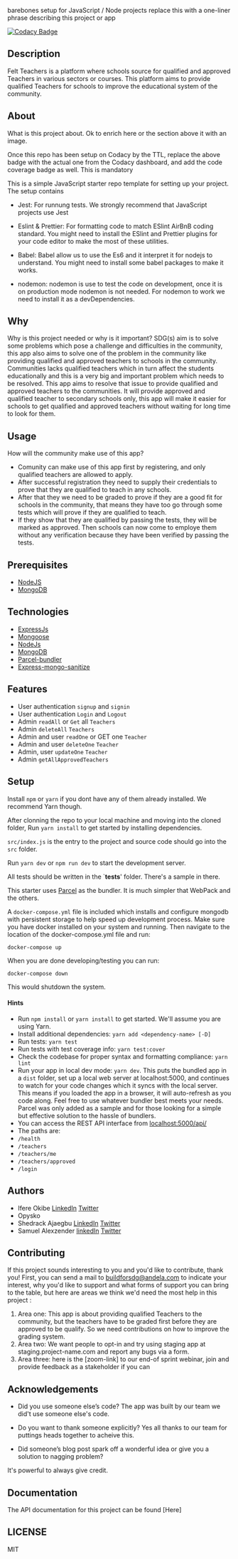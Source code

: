 barebones setup for JavaScript / Node projects replace this with a one-liner phrase describing this project or app

[![Codacy Badge](https://img.shields.io/badge/Code%20Quality-D-red)](https://img.shields.io/badge/Code%20Quality-D-red)


## Description
Felt Teachers is a platform where schools source for qualified and approved Teachers in various sectors or courses. This platform aims to provide qualified Teachers for schools to improve the educational system of the community.

## About
What is this project about. Ok to enrich here or the section above it with an image.

Once this repo has been setup on Codacy by the TTL, replace the above badge with the actual one from the Codacy dashboard, and add the code coverage badge as well. This is mandatory

This is a simple JavaScript starter repo template for setting up your project. The setup contains

- Jest: For runnung tests. We strongly recommend that JavaScript projects use Jest

- Eslint & Prettier: For formatting code to match ESlint AirBnB coding standard. You might need to install the ESlint and Prettier plugins for your code editor to make the most of these utilities.
- Babel: Babel allow us to use the Es6 and it interpret it for  nodejs to understand. You might need to install some babel packages to make it works.
- nodemon: nodemon is use to test the code on development, once it is on production mode nodemon is  not needed. For nodemon to work we need to install it as a devDependencies.

## Why
Why is this project needed or why is it important?
SDG(s) aim is to solve some problems which pose a challenge and difficulties in the community, this app also aims to solve one of the problem in the community like providing qualified and approved teachers to schools in the community. Communities lacks qualified teachers which in turn affect the students educationally and this  is a very big and important problem which needs to be resolved. This app aims to resolve that issue to provide qualified and approved teachers to the communities. It will provide approved and qualified teacher to secondary schools only, this app will make it easier for schools to get qualified and approved teachers without waiting for long time to look for them. 

## Usage
How will the community make use of this app?
- Comunity can make use of this app first  by registering, and only qualified teachers are allowed to apply.
- After successful registration they need to supply their credentials to prove that they are qualified to teach in any schools.
- After that they we need to be graded to prove if they are a good fit for schools in the community, that means they have too go through some tests which will prove if they are qualified to teach.
- If they show that they are qualified by passing the tests, they will be marked as approved. Then schools can now come to employe them without any verification because they have been verified by passing the tests.


## Prerequisites
- [NodeJS](https://devdocs.io/node/)
- [MongoDB](https://docs.mongodb.com/)

## Technologies
- [ExpressJs](https://expressjs.com/)
- [Mongoose](https://mongoosejs.com/docs/api.html)
- [NodeJs](https://devdocs.io/node/)
- [MongoDB](https://docs.mongodb.com/)
- [Parcel-bundler](https://parceljs.org/getting_started.html)
- [Express-mongo-sanitize](https://www.npmjs.com/package/express-mongo-sanitize)

## Features
- User authentication `signup` and `signin`
- User authentication `Login` and `Logout`
- Admin `readAll` or `Get` all `Teachers`
- Admin `deleteAll` `Teachers`
- Admin and user `readOne` or GET one `Teacher`
- Admin and user `deleteOne` `Teacher`
- Admin, user `updateOne` `Teacher`
- Admin `getAllApprovedTeachers`


## Setup

Install `npm` or `yarn` if you dont have any of them already installed. We recommend Yarn though.

After clonning the repo to your local machine and moving into the cloned folder, Run `yarn install` to get started by installing dependencies. 

`src/index.js` is the entry to the project and source code should go into the `src` folder.

Run `yarn dev` or `npm run dev` to start the development server.

All tests should be written in the `__tests__' folder. There's a sample in there.

This starter uses [Parcel](https://parceljs.org/getting_started.html) as the bundler. It is much simpler that WebPack and the others.

A `docker-compose.yml` file is included which installs and configure mongodb with persistent storage to help speed up development process. Make sure you have docker installed on your system and running. Then navigate to the location of the docker-compose.yml file and run:

`docker-compose up`

When you are done developing/testing you can run:

`docker-compose down`

This would shutdown the system.

#### Hints

- Run `npm install` or `yarn install` to get started. We'll assume you are using Yarn.
- Install additional dependencies: `yarn add <dependency-name> [-D]`
- Run tests: `yarn test`
- Run tests with test coverage info: `yarn test:cover`
- Check the codebase for proper syntax and formatting compliance: `yarn lint`
- Run your app in local dev mode: `yarn dev`. This puts the bundled app in a `dist` folder, set up a local web server at localhost:5000, and continues to watch for your code changes which it syncs with the local server. This means if you loaded the app in a browser, it will auto-refresh as you code along. Feel free to use whatever bundler best meets your needs. Parcel was only added as a sample and for those looking for a simple but effective solution to the hassle of bundlers. 
- You can access the REST API interface from [localhost:5000/api/](https://teachers-placement-backend.herokuapp.com)
- The paths are:
- `/health`
- `/teachers`
- `/teachers/me`
- `/teachers/approved`
- `/login`

## Authors

- Ifere Okibe [LinkedIn](https://www.linkedin.com/in/ifere-jo/) [Twitter](https://twitter.com/Iam_Ifere)
- Opysko
- Shedrack Ajaegbu [LinkedIn](https://www.linkedin.com/in/ajaegbu-shedrack/) [Twitter](https://twitter.com/theshedman_)
- Samuel Alexzender [linkedIn](https://www.linkedin.com/in/abiokorigho-samuel/) [Twitter](https://twitter.com/Alexzendersamu4)

## Contributing
If this project sounds interesting to you and you'd like to contribute, thank you!
First, you can send a mail to buildforsdg@andela.com to indicate your interest, why you'd like to support and what forms of support you can bring to the table, but here are areas we think we'd need the most help in this project :
1.  Area one: This app is about providing qualified Teachers to the community, but the teachers have to be graded first before they are approved to be qualify. So we need contributions on how to improve the grading system.
2.  Area two: We want people to opt-in and try using staging app at staging.project-name.com and report any bugs via a form.
3.  Area three: here is the [zoom-link] to our end-of sprint webinar, join and provide feedback as a stakeholder if you can

## Acknowledgements

- Did you use someone else’s code?
The app was built by our team we did't use someone else's code.

- Do you want to thank someone explicitly?
Yes all thanks to our team for puttings heads together to acheive this.

- Did someone’s blog post spark off a wonderful idea or give you a solution to nagging problem?

It's powerful to always give credit.

## Documentation
The API documentation for this project can be found [Here]

## LICENSE
MIT

